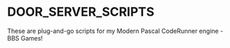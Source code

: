 # DOOR_SERVER_SCRIPTS
These are plug-and-go scripts for my Modern Pascal CodeRunner engine - BBS Games!
